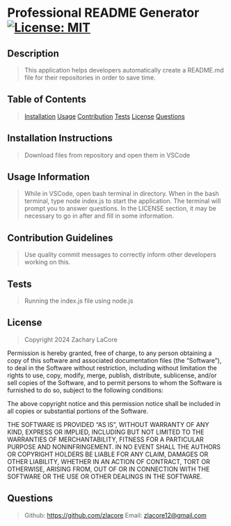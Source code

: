 # Professional README Generator [![License: MIT](https://img.shields.io/badge/License-MIT-yellow.svg)](https://opensource.org/licenses/MIT)


## Description
> This application helps developers automatically create a README.md file for their repositories in order to save time.

## Table of Contents
> [Installation](#Installation-instructions)
> [Usage](#usage-information)
> [Contribution](#contribution-guidelines)
> [Tests](#tests)
> [License](#license)
> [Questions](#questions)


## Installation Instructions
> Download files from repository and open them in VSCode



## Usage Information
> While in VSCode, open bash terminal in directory. When in the bash terminal, type node index.js to start the application. The terminal will prompt you to answer questions. In the LICENSE section, it may be necessary to go in after and fill in some information.



## Contribution Guidelines

> Use quality commit messages to correctly inform other developers working on this.



## Tests

> Running the index.js file using node.js


## License 

> Copyright 2024 Zachary LaCore

Permission is hereby granted, free of charge, to any person obtaining a copy of this software and associated documentation files (the “Software”), to deal in the Software without restriction, including without limitation the rights to use, copy, modify, merge, publish, distribute, sublicense, and/or sell copies of the Software, and to permit persons to whom the Software is furnished to do so, subject to the following conditions:

The above copyright notice and this permission notice shall be included in all copies or substantial portions of the Software.

THE SOFTWARE IS PROVIDED “AS IS”, WITHOUT WARRANTY OF ANY KIND, EXPRESS OR IMPLIED, INCLUDING BUT NOT LIMITED TO THE WARRANTIES OF MERCHANTABILITY, FITNESS FOR A PARTICULAR PURPOSE AND NONINFRINGEMENT. IN NO EVENT SHALL THE AUTHORS OR COPYRIGHT HOLDERS BE LIABLE FOR ANY CLAIM, DAMAGES OR OTHER LIABILITY, WHETHER IN AN ACTION OF CONTRACT, TORT OR OTHERWISE, ARISING FROM, OUT OF OR IN CONNECTION WITH THE SOFTWARE OR THE USE OR OTHER DEALINGS IN THE SOFTWARE.




## Questions

> Github: https://github.com/zlacore         Email: zlacore12@gmail.com



